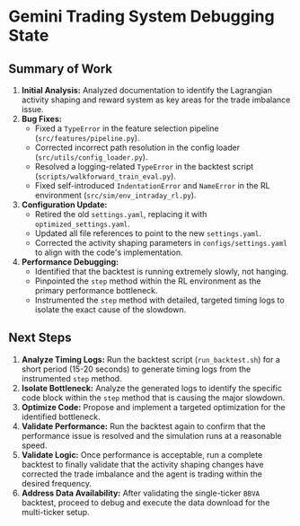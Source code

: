 # Gemini Trading System Debugging State

## Summary of Work

1.  **Initial Analysis:** Analyzed documentation to identify the Lagrangian activity shaping and reward system as key areas for the trade imbalance issue.
2.  **Bug Fixes:**
    *   Fixed a `TypeError` in the feature selection pipeline (`src/features/pipeline.py`).
    *   Corrected incorrect path resolution in the config loader (`src/utils/config_loader.py`).
    *   Resolved a logging-related `TypeError` in the backtest script (`scripts/walkforward_train_eval.py`).
    *   Fixed self-introduced `IndentationError` and `NameError` in the RL environment (`src/sim/env_intraday_rl.py`).
3.  **Configuration Update:**
    *   Retired the old `settings.yaml`, replacing it with `optimized_settings.yaml`.
    *   Updated all file references to point to the new `settings.yaml`.
    *   Corrected the activity shaping parameters in `configs/settings.yaml` to align with the code's implementation.
4.  **Performance Debugging:**
    *   Identified that the backtest is running extremely slowly, not hanging.
    *   Pinpointed the `step` method within the RL environment as the primary performance bottleneck.
    *   Instrumented the `step` method with detailed, targeted timing logs to isolate the exact cause of the slowdown.

## Next Steps

1.  **Analyze Timing Logs:** Run the backtest script (`run_backtest.sh`) for a short period (15-20 seconds) to generate timing logs from the instrumented `step` method.
2.  **Isolate Bottleneck:** Analyze the generated logs to identify the specific code block within the `step` method that is causing the major slowdown.
3.  **Optimize Code:** Propose and implement a targeted optimization for the identified bottleneck.
4.  **Validate Performance:** Run the backtest again to confirm that the performance issue is resolved and the simulation runs at a reasonable speed.
5.  **Validate Logic:** Once performance is acceptable, run a complete backtest to finally validate that the activity shaping changes have corrected the trade imbalance and the agent is trading within the desired frequency.
6.  **Address Data Availability:** After validating the single-ticker `BBVA` backtest, proceed to debug and execute the data download for the multi-ticker setup.
